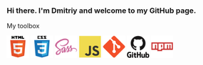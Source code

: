 ### Hi there. I'm Dmitriy and welcome to my GitHub page.



My toolbox

<img src="https://github.com/devicons/devicon/blob/master/icons/html5/html5-original-wordmark.svg" alt="HTML Logo" width="50" heigth="50" /> <img src="https://github.com/devicons/devicon/blob/master/icons/css3/css3-original-wordmark.svg" alt="CSS Logo" width="50" heigth="50" /> <img src="https://github.com/devicons/devicon/blob/master/icons/sass/sass-original.svg" alt="HTML Logo" width="50" heigth="50" /> <img src="https://github.com/devicons/devicon/blob/master/icons/javascript/javascript-original.svg" alt ="JvaScript Logo" width="50" heigth="50" /> <img src="https://github.com/devicons/devicon/blob/master/icons/git/git-plain.svg" alt="GitHub Logo" width="50" heigth="50" /> <img src="https://github.com/devicons/devicon/blob/master/icons/github/github-original-wordmark.svg" alt="GitHub Logo" width="50" heigth="50" /> <img src="https://github.com/devicons/devicon/blob/master/icons/npm/npm-original-wordmark.svg" alt="npm logo" width="50" heith="50" /> 
<!--
**Dmitriy4455/Dmitriy4455** is a ✨ _special_ ✨ repository because its `README.md` (this file) appears on your GitHub profile.

Here are some ideas to get you started:

- 🔭 I’m currently working on ...
- 🌱 I’m currently learning ...
- 👯 I’m looking to collaborate on ...
- 🤔 I’m looking for help with ...
- 💬 Ask me about ...
- 📫 How to reach me: ...
- 😄 Pronouns: ...
- ⚡ Fun fact: ...
-->
